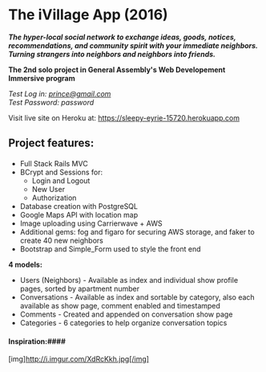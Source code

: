
# The iVillage App (2016) #
***The hyper-local social network to exchange ideas, goods, notices, recommendations, and community spirit with your immediate neighbors. Turning strangers into neighbors and neighbors into friends.***



**The 2nd solo project in General Assembly's Web Developement Immersive program**


*Test Log in: prince@gmail.com*
<br>
*Test Password: password*

Visit live site on Heroku at: https://sleepy-eyrie-15720.herokuapp.com

## Project features: ##
####
* Full Stack Rails MVC
* BCrypt and Sessions for:
  * Login and Logout
  * New User
  * Authorization
* Database creation with PostgreSQL
* Google Maps API with location map
* Image uploading using Carrierwave + AWS
* Additional gems: fog and figaro for securing AWS storage, and faker to create 40 new neighbors 
* Bootstrap and Simple_Form used to style the front end

**4 models:**
* Users (Neighbors) - Available as index and individual show profile pages, sorted by apartment number
* Conversations - Available as index and sortable by category, also each available as show page, comment enabled and timestamped
* Comments - Created and appended on conversation show page
* Categories - 6 categories to help organize conversation topics

#### Inspiration:####
[img]http://i.imgur.com/XdRcKkh.jpg[/img]

